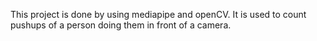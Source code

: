 This project is done by using mediapipe and openCV. It is used to count pushups of a person doing them in front of a camera.
